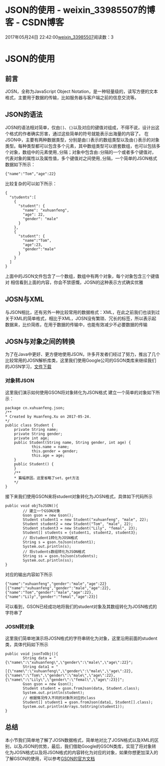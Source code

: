 # JSON的使用 - weixin_33985507的博客 - CSDN博客
2017年05月24日 22:42:00[weixin_33985507](https://me.csdn.net/weixin_33985507)阅读数：3
# JSON的使用
## 前言
JOSN，全称为JavaScript Object Notation，是一种轻量级的，读写方便的文本格式，主要用于数据的传输，比如服务器与客户端之前的信息交流等。
## JSON的语法
JOSN的语法相对简单，仅由`[]`、`{}`以及对应的键值对组成，不得不说，设计出这个格式的作者确实厉害，通过这些简单的符号就能表示出海量的内容了。
在JSON中，主要有两种数据类型，分别是由`[]`表示的数组类型以及由`{}`表示的对象类型。每种类型都可以包含多个元素，其中数组类型可以嵌套数组，也可以包括多个对象，数组中的元素使用`,`分隔；对象中包含由`:`分隔的一个或者多个键值对，代表对象的属性以及属性值，多个键值对之间使用`,`分隔，一个简单的JSON格式数据如下所示：
```
{"name":"Tom","age":22}
```
比较复杂的可以如下所示：
```
{
  "students":[
    {
      "student": {
        "name": "xuhuanfeng",
        "age": 22,
        "gender": "male"
      }
    },
    {
      "student": {
        "name":"Tom",
        "age":23,
        "gender":"male"
      }
    }
  ]
}
```
上面中的JSON文件包含了一个数组，数组中有两个对象，每个对象包含三个键值对
相信看到上面的内容，你会不禁感慨，JOSN的这种表示方式确实优雅
## JOSN与XML
与JSON相比，还有另外一种比较常用的数据格式：XML，在此之前我们也谈到过关于XML的简单格式，相比于XML，JOSN没有繁琐、冗长的标签，所以表示起数据来，比价简练，在用于数据的传输中，也能有效减少不必要数据的传输
## JOSN与对象之间的转换
为了在Java中更好、更方便地使用JSON，许多开发者们经过了努力，推出了几个比较常用的JOSN解析库类，这里我们使用Google公司的GSON类库来继续我们的JOSN学习，[文件下载](https://link.jianshu.com?t=http://repo1.maven.org/maven2/com/google/code/gson/gson/2.8.0/)
### 对象转JSON
这里我们演示如何使用GSON将对象转化为JSON格式
建立一个简单的对象如下所示：
```
package cn.xuhuanfeng.json;
/**
* Created by Huanfeng.Xu on 2017-05-24.
*/
public class Student {
    private String name;
    private String gender;
    private int age;
    public Student(String name, String gender, int age) {
            this.name = name;
            this.gender = gender;
            this.age = age;
    }
    public Student() {
    }
    /**
    * 篇幅原因，这里省略了set、get方法
    */
}
```
接下来我们使用GSON来将student对象转化为JOSN格式，具体如下代码所示
```
public void objToJSON(){
        // 建立一个GSON对象
        Gson gson = new Gson();
        Student student1 = new Student("xuhuanfeng", "male", 22);
        Student student2 = new Student("Tom", "male", 22);
        Student student3 = new Student("Lily", "femal", 23);
        Student[] students = {student1, student2, student3};
        // 将student1转化为JOSN格式
        String s = gson.toJson(student1);
        System.out.println(s);
        // 将students数组转化为JSON格式
        String ss = gson.toJson(students);
        System.out.println(ss);
}
```
对应的输出内容如下所示
```
{"name":"xuhuanfeng","gender":"male","age":22}
[{"name":"xuhuanfeng","gender":"male","age":22},{"name":"Tom","gender":"male","age":22},{"name":"Lily","gender":"femal","age":23}]
```
可以看到，GSON已经成功地将我们的student对象及其数组转化为JOSN格式的字符串了
### JOSN转对象
这里我们简单地演示将JOSN格式的字符串转化为对象，这里沿用前面的student类，具体代码如下所示
```
public void jsonToObj(){
        String data = "{\"name\":\"xuhuanfeng\",\"gender\":\"male\",\"age\":22}";
        String data1 = "[{\"name\":\"xuhuanfeng\",\"gender\":\"male\",\"age\":22},{\"name\":\"Tom\",\"gender\":\"male\",\"age\":22},{\"name\":\"Lily\",\"gender\":\"femal\",\"age\":23}]";
        Gson gson = new Gson();
        Student student = gson.fromJson(data, Student.class);
        System.out.println(student);
        // 根据情况传入不同的对象所对应的class
        Student[] student1 = gson.fromJson(data1, Student[].class);
        System.out.println(Arrays.toString(student1));
}
```
## 总结
本小节我们简单地了解了JOSN数据格式，简单地对比了JOSN格式以及XML的区别，以及JSON的优势，最后，我们借助Google的GSON类库，实现了将对象转化为JOSN格式以及将JSON格式的内容转化为对应的对象，如果你想更加深入的了解GSON的使用，可以参考[GSON的官方文档](https://link.jianshu.com?t=https://github.com/google/gson/blob/master/UserGuide.md)
